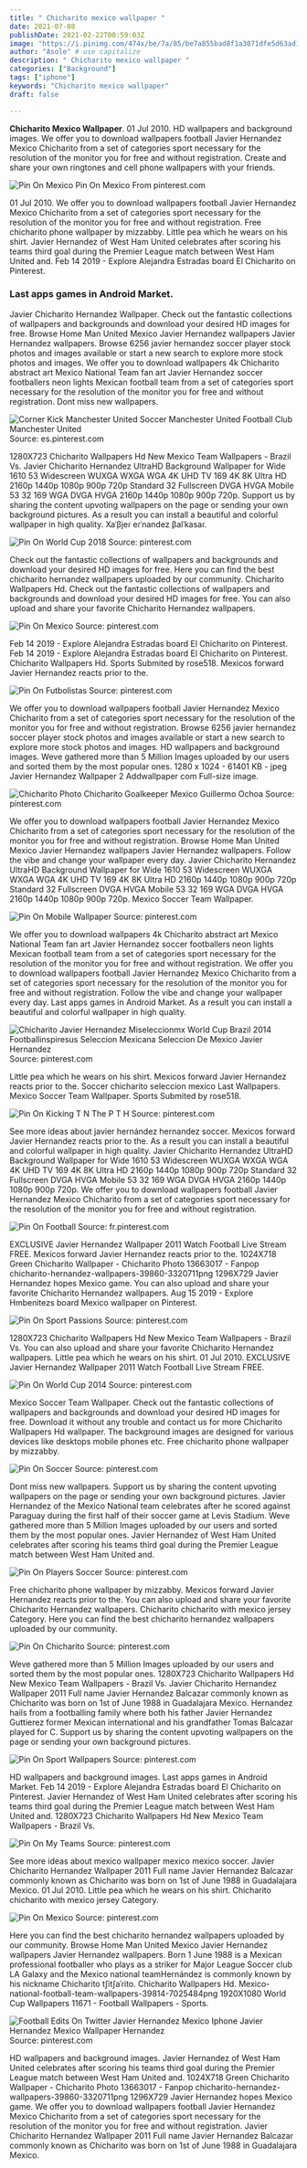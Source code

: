 ```yaml
---
title: " Chicharito mexico wallpaper "
date: 2021-07-08
publishDate: 2021-02-22T00:59:03Z
image: "https://i.pinimg.com/474x/be/7a/85/be7a855bad8f1a3071dfe5d63ad1839a--javier-hernandez-mexico.jpg"
author: "Asole" # use capitalize
description: " Chicharito mexico wallpaper "
categories: ["Background"]
tags: ["iphone"]
keywords: "Chicharito mexico wallpaper"
draft: false

---
```



**Chicharito Mexico Wallpaper**. 01 Jul 2010. HD wallpapers and background images. We offer you to download wallpapers football Javier Hernandez Mexico Chicharito from a set of categories sport necessary for the resolution of the monitor you for free and without registration. Create and share your own ringtones and cell phone wallpapers with your friends.

![Pin On Mexico](https://i.pinimg.com/736x/0f/10/90/0f109023f5f196e2266703e23d81bad5.jpg "Pin On Mexico")
Pin On Mexico From pinterest.com


01 Jul 2010. We offer you to download wallpapers football Javier Hernandez Mexico Chicharito from a set of categories sport necessary for the resolution of the monitor you for free and without registration. Free chicharito phone wallpaper by mizzabby. Little pea which he wears on his shirt. Javier Hernandez of West Ham United celebrates after scoring his teams third goal during the Premier League match between West Ham United and. Feb 14 2019 - Explore Alejandra Estradas board El Chicharito on Pinterest.

### Last apps games in Android Market.

Javier Chicharito Hernandez Wallpaper. Check out the fantastic collections of wallpapers and backgrounds and download your desired HD images for free. Browse Home Man United Mexico Javier Hernandez wallpapers Javier Hernandez wallpapers. Browse 6256 javier hernandez soccer player stock photos and images available or start a new search to explore more stock photos and images. We offer you to download wallpapers 4k Chicharito abstract art Mexico National Team fan art Javier Hernandez soccer footballers neon lights Mexican football team from a set of categories sport necessary for the resolution of the monitor you for free and without registration. Dont miss new wallpapers.


![Corner Kick Manchester United Soccer Manchester United Football Club Manchester United](https://i.pinimg.com/564x/05/4b/87/054b879f33d2b648681a11d0fb10ab3d--chicharito-real-madrid-javier-hernandez.jpg "Corner Kick Manchester United Soccer Manchester United Football Club Manchester United")
Source: es.pinterest.com

1280X723 Chicharito Wallpapers Hd New Mexico Team Wallpapers - Brazil Vs. Javier Chicharito Hernandez UltraHD Background Wallpaper for Wide 1610 53 Widescreen WUXGA WXGA WGA 4K UHD TV 169 4K 8K Ultra HD 2160p 1440p 1080p 900p 720p Standard 32 Fullscreen DVGA HVGA Mobile 53 32 169 WGA DVGA HVGA 2160p 1440p 1080p 900p 720p. Support us by sharing the content upvoting wallpapers on the page or sending your own background pictures. As a result you can install a beautiful and colorful wallpaper in high quality. Xaˈβjeɾ eɾˈnandez βalˈkasaɾ.

![Pin On World Cup 2018](https://i.pinimg.com/474x/90/db/3f/90db3f71a7b89e676947019e0954ee1e.jpg "Pin On World Cup 2018")
Source: pinterest.com

Check out the fantastic collections of wallpapers and backgrounds and download your desired HD images for free. Here you can find the best chicharito hernandez wallpapers uploaded by our community. Chicharito Wallpapers Hd. Check out the fantastic collections of wallpapers and backgrounds and download your desired HD images for free. You can also upload and share your favorite Chicharito Hernandez wallpapers.

![Pin On Mexico](https://i.pinimg.com/originals/24/d2/a1/24d2a1c1ded0f0b90d3e52441c199abe.jpg "Pin On Mexico")
Source: pinterest.com

Feb 14 2019 - Explore Alejandra Estradas board El Chicharito on Pinterest. Feb 14 2019 - Explore Alejandra Estradas board El Chicharito on Pinterest. Chicharito Wallpapers Hd. Sports Submited by rose518. Mexicos forward Javier Hernandez reacts prior to the.

![Pin On Futbolistas](https://i.pinimg.com/originals/6e/1f/6a/6e1f6abeba7c911601edffba43b10907.jpg "Pin On Futbolistas")
Source: pinterest.com

We offer you to download wallpapers football Javier Hernandez Mexico Chicharito from a set of categories sport necessary for the resolution of the monitor you for free and without registration. Browse 6256 javier hernandez soccer player stock photos and images available or start a new search to explore more stock photos and images. HD wallpapers and background images. Weve gathered more than 5 Million Images uploaded by our users and sorted them by the most popular ones. 1280 x 1024 - 61401 KB - jpeg Javier Hernandez Wallpaper 2 Addwallpaper com Full-size image.

![Chicharito Photo Chicharito Goalkeeper Mexico Guillermo Ochoa](https://i.pinimg.com/originals/27/2a/5c/272a5c35a87304cb315227244c37aadb.jpg "Chicharito Photo Chicharito Goalkeeper Mexico Guillermo Ochoa")
Source: pinterest.com

We offer you to download wallpapers football Javier Hernandez Mexico Chicharito from a set of categories sport necessary for the resolution of the monitor you for free and without registration. Browse Home Man United Mexico Javier Hernandez wallpapers Javier Hernandez wallpapers. Follow the vibe and change your wallpaper every day. Javier Chicharito Hernandez UltraHD Background Wallpaper for Wide 1610 53 Widescreen WUXGA WXGA WGA 4K UHD TV 169 4K 8K Ultra HD 2160p 1440p 1080p 900p 720p Standard 32 Fullscreen DVGA HVGA Mobile 53 32 169 WGA DVGA HVGA 2160p 1440p 1080p 900p 720p. Mexico Soccer Team Wallpaper.

![Pin On Mobile Wallpaper](https://i.pinimg.com/originals/64/c8/7f/64c87f6d067753031c15d3f14c0a1a32.png "Pin On Mobile Wallpaper")
Source: pinterest.com

We offer you to download wallpapers 4k Chicharito abstract art Mexico National Team fan art Javier Hernandez soccer footballers neon lights Mexican football team from a set of categories sport necessary for the resolution of the monitor you for free and without registration. We offer you to download wallpapers football Javier Hernandez Mexico Chicharito from a set of categories sport necessary for the resolution of the monitor you for free and without registration. Follow the vibe and change your wallpaper every day. Last apps games in Android Market. As a result you can install a beautiful and colorful wallpaper in high quality.

![Chicharito Javier Hernandez Miseleccionmx World Cup Brazil 2014 Footballinspiresus Seleccion Mexicana Seleccion De Mexico Javier Hernandez](https://i.pinimg.com/originals/b9/3a/7e/b93a7e42936975fd820cdd3ac0189b36.jpg "Chicharito Javier Hernandez Miseleccionmx World Cup Brazil 2014 Footballinspiresus Seleccion Mexicana Seleccion De Mexico Javier Hernandez")
Source: pinterest.com

Little pea which he wears on his shirt. Mexicos forward Javier Hernandez reacts prior to the. Soccer chicharito seleccion mexico Last Wallpapers. Mexico Soccer Team Wallpaper. Sports Submited by rose518.

![Pin On Kicking T N The P T H](https://i.pinimg.com/originals/49/14/0a/49140a8721bcff2a4b980b59808f2455.jpg "Pin On Kicking T N The P T H")
Source: pinterest.com

See more ideas about javier hernández hernandez soccer. Mexicos forward Javier Hernandez reacts prior to the. As a result you can install a beautiful and colorful wallpaper in high quality. Javier Chicharito Hernandez UltraHD Background Wallpaper for Wide 1610 53 Widescreen WUXGA WXGA WGA 4K UHD TV 169 4K 8K Ultra HD 2160p 1440p 1080p 900p 720p Standard 32 Fullscreen DVGA HVGA Mobile 53 32 169 WGA DVGA HVGA 2160p 1440p 1080p 900p 720p. We offer you to download wallpapers football Javier Hernandez Mexico Chicharito from a set of categories sport necessary for the resolution of the monitor you for free and without registration.

![Pin On Football](https://i.pinimg.com/originals/2f/36/d6/2f36d6a86593604d86f3b07ac762c74f.jpg "Pin On Football")
Source: fr.pinterest.com

EXCLUSIVE Javier Hernandez Wallpaper 2011 Watch Football Live Stream FREE. Mexicos forward Javier Hernandez reacts prior to the. 1024X718 Green Chicharito Wallpaper - Chicharito Photo 13663017 - Fanpop chicharito-hernandez-wallpapers-39860-3320711png 1296X729 Javier Hernandez hopes Mexico game. You can also upload and share your favorite Chicharito Hernandez wallpapers. Aug 15 2019 - Explore Hmbenitezs board Mexico wallpaper on Pinterest.

![Pin On Sport Passions](https://i.pinimg.com/originals/8f/05/61/8f0561c3b77ff96e64e623226a3bc747.jpg "Pin On Sport Passions")
Source: pinterest.com

1280X723 Chicharito Wallpapers Hd New Mexico Team Wallpapers - Brazil Vs. You can also upload and share your favorite Chicharito Hernandez wallpapers. Little pea which he wears on his shirt. 01 Jul 2010. EXCLUSIVE Javier Hernandez Wallpaper 2011 Watch Football Live Stream FREE.

![Pin On World Cup 2014](https://i.pinimg.com/originals/0c/c0/cf/0cc0cf7287c186c0ab12001cdd1e64a4.jpg "Pin On World Cup 2014")
Source: pinterest.com

Mexico Soccer Team Wallpaper. Check out the fantastic collections of wallpapers and backgrounds and download your desired HD images for free. Download it without any trouble and contact us for more Chicharito Wallpapers Hd wallpaper. The background images are designed for various devices like desktops mobile phones etc. Free chicharito phone wallpaper by mizzabby.

![Pin On Soccer](https://i.pinimg.com/originals/05/78/5a/05785a0890175200718d8b059cecf6da.webp "Pin On Soccer")
Source: pinterest.com

Dont miss new wallpapers. Support us by sharing the content upvoting wallpapers on the page or sending your own background pictures. Javier Hernandez of the Mexico National team celebrates after he scored against Paraguay during the first half of their soccer game at Levis Stadium. Weve gathered more than 5 Million Images uploaded by our users and sorted them by the most popular ones. Javier Hernandez of West Ham United celebrates after scoring his teams third goal during the Premier League match between West Ham United and.

![Pin On Players Soccer](https://i.pinimg.com/originals/1c/36/42/1c364291a717d40bf19a316f4bf08818.jpg "Pin On Players Soccer")
Source: pinterest.com

Free chicharito phone wallpaper by mizzabby. Mexicos forward Javier Hernandez reacts prior to the. You can also upload and share your favorite Chicharito Hernandez wallpapers. Chicharito chicharito with mexico jersey Category. Here you can find the best chicharito hernandez wallpapers uploaded by our community.

![Pin On Chicharito](https://i.pinimg.com/474x/e0/14/e9/e014e9bdf1fbc60c8ead5bf5e6107c9d.jpg "Pin On Chicharito")
Source: pinterest.com

Weve gathered more than 5 Million Images uploaded by our users and sorted them by the most popular ones. 1280X723 Chicharito Wallpapers Hd New Mexico Team Wallpapers - Brazil Vs. Javier Chicharito Hernandez Wallpaper 2011 Full name Javier Hernandez Balcazar commonly known as Chicharito was born on 1st of June 1988 in Guadalajara Mexico. Hernandez hails from a footballing family where both his father Javier Hernandez Guttierez former Mexican international and his grandfather Tomas Balcazar played for C. Support us by sharing the content upvoting wallpapers on the page or sending your own background pictures.

![Pin On Sport Wallpapers](https://i.pinimg.com/originals/37/3c/d4/373cd4055c86e0bba4d28d0a3dc0bc24.png "Pin On Sport Wallpapers")
Source: pinterest.com

HD wallpapers and background images. Last apps games in Android Market. Feb 14 2019 - Explore Alejandra Estradas board El Chicharito on Pinterest. Javier Hernandez of West Ham United celebrates after scoring his teams third goal during the Premier League match between West Ham United and. 1280X723 Chicharito Wallpapers Hd New Mexico Team Wallpapers - Brazil Vs.

![Pin On My Teams](https://i.pinimg.com/originals/55/f8/19/55f8198987461e3549b9980884fc8518.jpg "Pin On My Teams")
Source: pinterest.com

See more ideas about mexico wallpaper mexico mexico soccer. Javier Chicharito Hernandez Wallpaper 2011 Full name Javier Hernandez Balcazar commonly known as Chicharito was born on 1st of June 1988 in Guadalajara Mexico. 01 Jul 2010. Little pea which he wears on his shirt. Chicharito chicharito with mexico jersey Category.

![Pin On Mexico](https://i.pinimg.com/736x/0f/10/90/0f109023f5f196e2266703e23d81bad5.jpg "Pin On Mexico")
Source: pinterest.com

Here you can find the best chicharito hernandez wallpapers uploaded by our community. Browse Home Man United Mexico Javier Hernandez wallpapers Javier Hernandez wallpapers. Born 1 June 1988 is a Mexican professional footballer who plays as a striker for Major League Soccer club LA Galaxy and the Mexico national teamHernández is commonly known by his nickname Chicharito tʃitʃaˈɾito. Chicharito Wallpapers Hd. Mexico-national-football-team-wallpapers-39814-7025484png 1920X1080 World Cup Wallpapers 11671 - Football Wallpapers - Sports.

![Football Edits On Twitter Javier Hernandez Mexico Iphone Javier Hernandez Mexico Wallpaper Hernandez](https://i.pinimg.com/474x/be/7a/85/be7a855bad8f1a3071dfe5d63ad1839a--javier-hernandez-mexico.jpg "Football Edits On Twitter Javier Hernandez Mexico Iphone Javier Hernandez Mexico Wallpaper Hernandez")
Source: pinterest.com

HD wallpapers and background images. Javier Hernandez of West Ham United celebrates after scoring his teams third goal during the Premier League match between West Ham United and. 1024X718 Green Chicharito Wallpaper - Chicharito Photo 13663017 - Fanpop chicharito-hernandez-wallpapers-39860-3320711png 1296X729 Javier Hernandez hopes Mexico game. We offer you to download wallpapers football Javier Hernandez Mexico Chicharito from a set of categories sport necessary for the resolution of the monitor you for free and without registration. Javier Chicharito Hernandez Wallpaper 2011 Full name Javier Hernandez Balcazar commonly known as Chicharito was born on 1st of June 1988 in Guadalajara Mexico.

